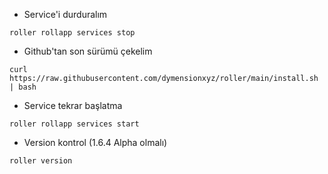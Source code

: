 
* Service'i durduralım

```
roller rollapp services stop 
```

* Github'tan son sürümü çekelim

```
curl https://raw.githubusercontent.com/dymensionxyz/roller/main/install.sh | bash 
```
  
* Service tekrar başlatma

```
roller rollapp services start 
```

* Version kontrol (1.6.4 Alpha olmalı)

```
roller version
```
